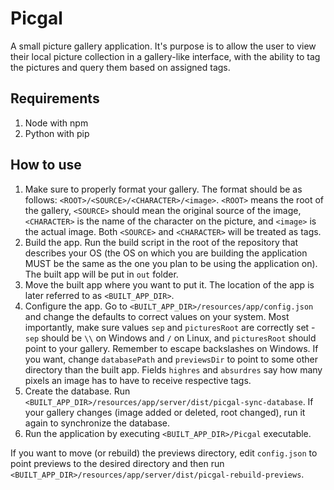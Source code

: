 # Picgal
A small picture gallery application. It's purpose is to allow the user to view their local picture collection in a gallery-like interface, with the ability to tag the pictures and query them based on assigned tags.

## Requirements
1. Node with npm
2. Python with pip

## How to use
1. Make sure to properly format your gallery. The format should be as follows: ```<ROOT>/<SOURCE>/<CHARACTER>/<image>```. ```<ROOT>``` means the root of the gallery, ```<SOURCE>``` should mean the original source of the image, ```<CHARACTER>``` is the name of the character on the picture, and ```<image>``` is the actual image. Both ```<SOURCE>``` and ```<CHARACTER>``` will be treated as tags.
2. Build the app. Run the build script in the root of the repository that describes your OS (the OS on which you are building the application MUST be the same as the one you plan to be using the application on). The built app will be put in ```out``` folder.
3. Move the built app where you want to put it. The location of the app is later referred to as ```<BUILT_APP_DIR>```.
4. Configure the app. Go to ```<BUILT_APP_DIR>/resources/app/config.json``` and change the defaults to correct values on your system. Most importantly, make sure values ```sep``` and ```picturesRoot``` are correctly set - ```sep``` should be ```\\``` on Windows and ```/``` on Linux, and ```picturesRoot``` should point to your gallery. Remember to escape backslashes on Windows. If you want, change ```databasePath``` and ```previewsDir``` to point to some other directory than the built app. Fields ```highres``` and ```absurdres``` say how many pixels an image has to have to receive respective tags.
5. Create the database. Run ```<BUILT_APP_DIR>/resources/app/server/dist/picgal-sync-database```. If your gallery changes (image added or deleted, root changed), run it again to synchronize the database.
6. Run the application by executing ```<BUILT_APP_DIR>/Picgal``` executable.

If you want to move (or rebuild) the previews directory, edit ```config.json``` to point previews to the desired directory and then run ```<BUILT_APP_DIR>/resources/app/server/dist/picgal-rebuild-previews```.
